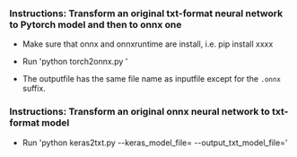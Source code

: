 <!--
### Instructions: Transform an original txt-format neural network to onnx one

python txt2onnx.py -i <inputfile> -o <outputfile>

inputfile: the file name of the input txt neural network

outputfile: the file name of the output onnx neural network
-->


### Instructions: Transform an original txt-format neural network to Pytorch model and then to onnx one
* Make sure that onnx and onnxruntime are install, i.e. pip install xxxx
 
* Run 'python torch2onnx.py <inputfile>'

* The outputfile has the same file name as inputfile except for the `.onnx` suffix.


### Instructions: Transform an original onnx neural network to txt-format model

* Run 'python keras2txt.py --keras_model_file=<inputfile> --output_txt_model_file=<outputfile>'

